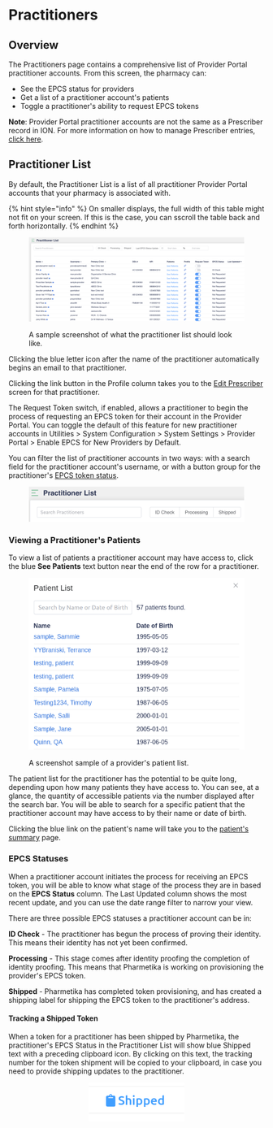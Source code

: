 # Practitioners

## Overview

The Practitioners page contains a comprehensive list of Provider Portal practitioner accounts. From this screen, the pharmacy can:&#x20;

* See the EPCS status for providers
* Get a list of a practitioner account's patients
* Toggle a practitioner's ability to request EPCS tokens

**Note**: Provider Portal practitioner accounts are not the same as a Prescriber record in ION. For more information on how to manage Prescriber entries, [click here](../maintenance/prescribers/).

## Practitioner List

By default, the Practitioner List is a list of all practitioner Provider Portal accounts that your pharmacy is associated with.

{% hint style="info" %}
On smaller displays, the full width of this table might not fit on your screen. If this is the case, you can sscroll the table back and forth horizontally.
{% endhint %}

<figure><img src="../.gitbook/assets/image (571).png" alt=""><figcaption><p>A sample screenshot of what the practitioner list should look like.</p></figcaption></figure>

Clicking the blue letter icon after the name of the practitioner automatically begins an email to that practitioner.

Clicking the link button in the Profile column takes you to the [Edit Prescriber](../maintenance/prescribers/) screen for that practitioner.

The Request Token switch, if enabled, allows a practitioner to begin the process of requesting an EPCS token for their account in the Provider Portal. You can toggle the default of this feature for new practitioner accounts in Utilities > System Configuration > System Settings > Provider Portal > Enable EPCS for New Providers by Default.

You can filter the list of practitioner accounts in two ways: with a search field for the practitioner account's username, or with a button group for the practitioner's [EPCS token status](practitioners.md#epcs-statuses).

<figure><img src="../.gitbook/assets/image (236).png" alt=""><figcaption></figcaption></figure>

### Viewing a Practitioner's Patients

To view a list of patients a practitioner account may have access to, click the blue **See Patients** text button near the end of the row for a practitioner.

<figure><img src="../.gitbook/assets/image (229).png" alt=""><figcaption><p>A screenshot sample of a provider's patient list.</p></figcaption></figure>

The patient list for the practitioner has the potential to be quite long, depending upon how many patients they have access to. You can see, at a glance, the quantity of accessible patients via the number displayed after the search bar. You will be able to search for a specific patient that the practitioner account may have access to by their name or date of birth.

Clicking the blue link on the patient's name will take you to the [patient's summary](../patient/ion-sms-functionality/patient-profile.md) page.

### EPCS Statuses

When a practitioner account initiates the process for receiving an EPCS token, you will be able to know what stage of the process they are in based on the **EPCS Status** column. The Last Updated column shows the most recent update, and you can use the date range filter to narrow your view.

There are three possible EPCS statuses a practitioner account can be in:

**ID Check** - The practitioner has begun the process of proving their identity. This means their identity has not yet been confirmed.

**Processing** - This stage comes after identity proofing the completion of identity proofing. This means that Pharmetika is working on provisioning the provider's EPCS token.

**Shipped** - Pharmetika has completed token provisioning, and has created a shipping label for shipping the EPCS token to the practitioner's address.

#### Tracking a Shipped Token

When a token for a practitioner has been shipped by Pharmetika, the practitioner's EPCS Status in the Practitioner List will show blue Shipped text with a preceding clipboard icon. By clicking on this text, the tracking number for the token shipment will be copied to your clipboard, in case you need to provide shipping updates to the practitioner.

<div align="center"><figure><img src="../.gitbook/assets/image (214).png" alt=""><figcaption></figcaption></figure></div>
